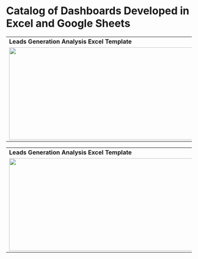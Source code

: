 # Catalog of Dashboards Developed in Excel and Google Sheets

 
<table>
  <tr>
 <td><b>Leads Generation Analysis Excel Template</b></td>
<td><b>Recruitment Management Excel Template</b></td>
  </tr>
  <tr>
    <td valign="top">
      <a href="https://www.templarket.com/collections/newly-published/products/leads-generation-analysis-excel-template#gallery-1">
        <img src="https://github.com/user-attachments/assets/26b8e8c3-9f45-45f2-81a6-cce53d409d51" style="width: 600px; height: 250px;">
      </a>
    </td>
    <td valign="top">
      <a href="https://www.templarket.com/products/recruitment-management-excel-template#gallery-1">
        <img src="https://github.com/user-attachments/assets/73f2e34d-74a5-465c-80f5-5864eac4dab7" style="width: 600px; height: 250px;">
      </a>
    </td>
  </tr>
</table>

<table>
  <tr>
 <td><b>Leads Generation Analysis Excel Template</b></td>
<td><b>Employee Appraisal Working Excel Template</b></td>
  </tr>
  <tr>
    <td valign="top">
      <a href="https://www.templarket.com/products/simple-financial-management-excel-template?_pos=2&_sid=2637eb4dc&_ss=r#gallery-1">
        <img src="https://github.com/user-attachments/assets/66d13bcf-c4e9-4fc6-b059-1b29f20cf1ae" style="width: 600px; height: 250px;">
      </a>
    </td>
    <td valign="top">
      <a href="https://www.templarket.com/products/employee-appraisal-working-excel-template?_pos=1&_sid=5ee5caea9&_ss=r#gallery-1">
        <img src="https://github.com/user-attachments/assets/928aac19-5205-43f0-a181-0c17d726150b" style="width: 600px; height: 250px;">
      </a>
    </td>
  </tr>
</table>

